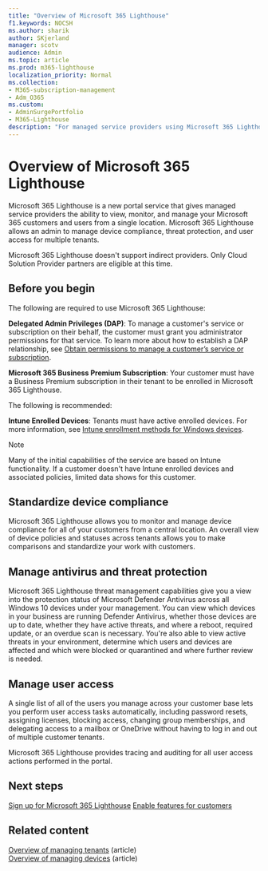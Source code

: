 ```yaml
---
title: "Overview of Microsoft 365 Lighthouse"
f1.keywords: NOCSH
ms.author: sharik
author: SKjerland
manager: scotv
audience: Admin
ms.topic: article
ms.prod: m365-lighthouse
localization_priority: Normal
ms.collection:
- M365-subscription-management
- Adm_O365
ms.custom:
- AdminSurgePortfolio
- M365-Lighthouse                         
description: "For managed service providers using Microsoft 365 Lighthouse, learn about managing user access and more for all of your customers in one location."
---
```


# Overview of Microsoft 365 Lighthouse

Microsoft 365 Lighthouse is a new portal service that gives managed service providers the ability to view, monitor, and manage your Microsoft 365 customers and users from a single location. Microsoft 365 Lighthouse allows an admin to manage device compliance, threat protection, and user access for multiple tenants. 

Microsoft 365 Lighthouse doesn't support indirect providers. Only Cloud Solution Provider partners are eligible at this time. 

## Before you begin

The following are required to use Microsoft 365 Lighthouse: 

**Delegated Admin Privileges (DAP)**: To manage a customer's service or subscription on their behalf, the customer must grant you administrator permissions for that service. To learn more about how to establish a DAP relationship, see [Obtain permissions to manage a customer’s service or subscription](/mem/intune/enrollment/windows-enrollment-methods).  

**Microsoft 365 Business Premium Subscription**: Your customer must have a Business Premium subscription in their tenant to be enrolled in Microsoft 365 Lighthouse. 

The following is recommended: 

**Intune Enrolled Devices**: Tenants must have active enrolled devices. For more information, see [Intune enrollment methods for Windows devices](/mem/intune/enrollment/windows-enrollment-methods).

>[!NOTE]
>Many of the initial capabilities of the service are based on Intune functionality. If a customer doesn't have Intune enrolled devices and associated policies, limited data shows for this customer. 

## Standardize device compliance

Microsoft 365 Lighthouse allows you to monitor and manage device compliance for all of your customers from a central location. An overall view of device policies and statuses across tenants allows you to make comparisons and standardize your work with customers. 

## Manage antivirus and threat protection

Microsoft 365 Lighthouse threat management capabilities give you a view into the protection status of Microsoft Defender Antivirus across all Windows 10 devices under your management. You can view which devices in your business are running Defender Antivirus, whether those devices are up to date, whether they have active threats, and where a reboot, required update, or an overdue scan is necessary. You're also able to view active threats in your environment, determine which users and devices are affected and which were blocked or quarantined and where further review is needed.

## Manage user access

A single list of all of the users you manage across your customer base lets you perform user access tasks automatically, including password resets, assigning licenses, blocking access, changing group memberships, and delegating access to a mailbox or OneDrive without having to log in and out of multiple customer tenants. 

Microsoft 365 Lighthouse provides tracing and auditing for all user access actions performed in the portal. 


## Next steps

[Sign up for Microsoft 365 Lighthouse]()
[Enable features for customers]()

## Related content

[Overview of managing tenants]() (article)\
[Overview of managing devices]() (article)